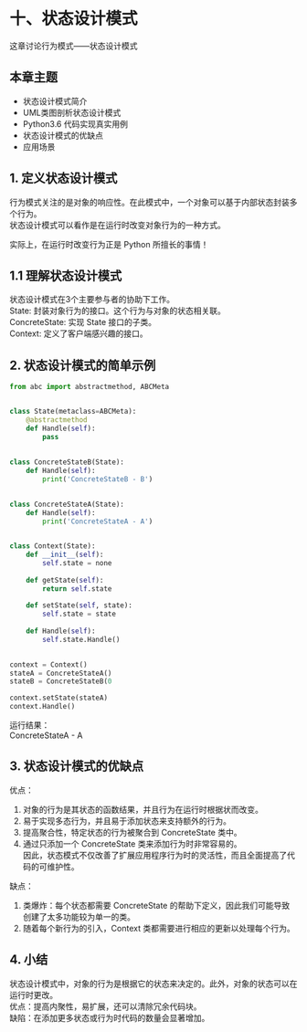 # 十、状态设计模式

这章讨论行为模式——状态设计模式


## 本章主题
- 状态设计模式简介  
- UML类图剖析状态设计模式  
- Python3.6 代码实现真实用例  
- 状态设计模式的优缺点  
- 应用场景  


## 1. 定义状态设计模式  
行为模式关注的是对象的响应性。在此模式中，一个对象可以基于内部状态封装多个行为。  
状态设计模式可以看作是在运行时改变对象行为的一种方式。  

实际上，在运行时改变行为正是 Python 所擅长的事情！  


## 1.1 理解状态设计模式  
状态设计模式在3个主要参与者的协助下工作。  
State: 封装对象行为的接口。这个行为与对象的状态相关联。  
ConcreteState: 实现 State 接口的子类。  
Context: 定义了客户端感兴趣的接口。  



## 2. 状态设计模式的简单示例
```py
from abc import abstractmethod, ABCMeta


class State(metaclass=ABCMeta):
	@abstractmethod
	def Handle(self):
		pass
	
	
class ConcreteStateB(State):
	def Handle(self):
		print('ConcreteStateB - B')

	
class ConcreteStateA(State):
	def Handle(self):
		print('ConcreteStateA - A')
		

class Context(State):
	def __init__(self):
		self.state = none
		
	def getState(self):
		return self.state
		
	def setState(self, state):
		self.state = state
		
	def Handle(self):
		self.state.Handle()
		

context = Context()
stateA = ConcreteStateA()
stateB = ConcreteStateB(0

context.setState(stateA)
context.Handle()

```
运行结果：  
ConcreteStateA - A  



## 3. 状态设计模式的优缺点

优点：  
1. 对象的行为是其状态的函数结果，并且行为在运行时根据状而改变。  
2. 易于实现多态行为，并且易于添加状态来支持额外的行为。  
3. 提高聚合性，特定状态的行为被聚合到 ConcreteState 类中。  
4. 通过只添加一个 ConcreteState 类来添加行为时非常容易的。  
因此，状态模式不仅改善了扩展应用程序行为时的灵活性，而且全面提高了代码的可维护性。  

缺点：
1. 类爆炸：每个状态都需要 ConcreteState 的帮助下定义，因此我们可能导致创建了太多功能较为单一的类。  
2. 随着每个新行为的引入，Context 类都需要进行相应的更新以处理每个行为。  



## 4. 小结

状态设计模式中，对象的行为是根据它的状态来决定的。此外，对象的状态可以在运行时更改。  
优点：提高内聚性，易扩展，还可以清除冗余代码块。  
缺陷：在添加更多状态或行为时代码的数量会显著增加。  

